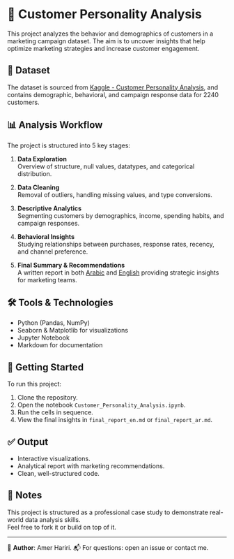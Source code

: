 # 🧠 Customer Personality Analysis

This project analyzes the behavior and demographics of customers in a marketing campaign dataset. The aim is to uncover insights that help optimize marketing strategies and increase customer engagement.

## 📁 Dataset
The dataset is sourced from [Kaggle - Customer Personality Analysis](https://www.kaggle.com/datasets/imakash3011/customer-personality-analysis), and contains demographic, behavioral, and campaign response data for 2240 customers.

## 📊 Analysis Workflow
The project is structured into 5 key stages:

1. **Data Exploration**  
   Overview of structure, null values, datatypes, and categorical distribution.

2. **Data Cleaning**  
   Removal of outliers, handling missing values, and type conversions.

3. **Descriptive Analytics**  
   Segmenting customers by demographics, income, spending habits, and campaign responses.

4. **Behavioral Insights**  
   Studying relationships between purchases, response rates, recency, and channel preference.

5. **Final Summary & Recommendations**  
   A written report in both [Arabic](final_report_ar.md) and [English](final_report_en.md) providing strategic insights for marketing teams.

## 🛠️ Tools & Technologies
- Python (Pandas, NumPy)
- Seaborn & Matplotlib for visualizations
- Jupyter Notebook
- Markdown for documentation

## 🚀 Getting Started
To run this project:
1. Clone the repository.
2. Open the notebook `Customer_Personality_Analysis.ipynb`.
3. Run the cells in sequence.
4. View the final insights in `final_report_en.md` or `final_report_ar.md`.

## ✅ Output
- Interactive visualizations.
- Analytical report with marketing recommendations.
- Clean, well-structured code.

## 📌 Notes
This project is structured as a professional case study to demonstrate real-world data analysis skills.  
Feel free to fork it or build on top of it.

---

📎 **Author**: Amer Hariri.
📬 For questions: open an issue or contact me.
